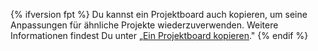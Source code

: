 {% ifversion fpt %}
Du kannst ein Projektboard auch kopieren, um seine Anpassungen für ähnliche Projekte wiederzuverwenden. Weitere Informationen findest Du unter „[Ein Projektboard kopieren](/articles/copying-a-project-board)."
{% endif %}
